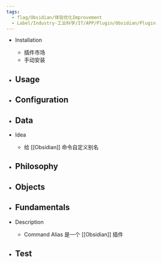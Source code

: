 ```yaml
---
tags:
  - flag/Obsidian/体验优化Improvement
  - Label/Industry-工业科学/IT/APP/Plugin/Obsidian/Plugin
---
```


- Installation
    - 插件市场
    - 手动安装

- Usage
    - 

- Configuration
    - 

- Data
    - 

- Idea
    - 给 [[Obsidian]] 命令自定义别名

- Philosophy
    - 

- Objects
    - 

- Fundamentals
    - 

- Description
    - Command Alias 是一个 [[Obsidian]] 插件

- Test
    - 
